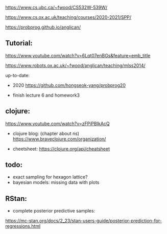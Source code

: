 https://www.cs.ubc.ca/~fwood/CS532W-539W/

https://www.cs.ox.ac.uk/teaching/courses/2020-2021/SPP/

https://probprog.github.io/anglican/

## Tutorial:

https://www.youtube.com/watch?v=6Lqt07enBGs&feature=emb_title

https://www.robots.ox.ac.uk/~fwood/anglican/teaching/mlss2014/

up-to-date:

- 2020 
https://github.com/hongseok-yang/probprog20 

- finish lecture 6 and homework3

## clojure:

https://www.youtube.com/watch?v=zFPiPBIkAcQ

- clojure blog: (chapter about ns)
https://www.braveclojure.com/organization/

- cheetsheet:
https://clojure.org/api/cheatsheet

## todo:
- exact sampling for hexagon lattice?
- bayesian models: missing data with plots

## RStan:

- complete posterior predictive samples:

https://mc-stan.org/docs/2_23/stan-users-guide/posterior-prediction-for-regressions.html
